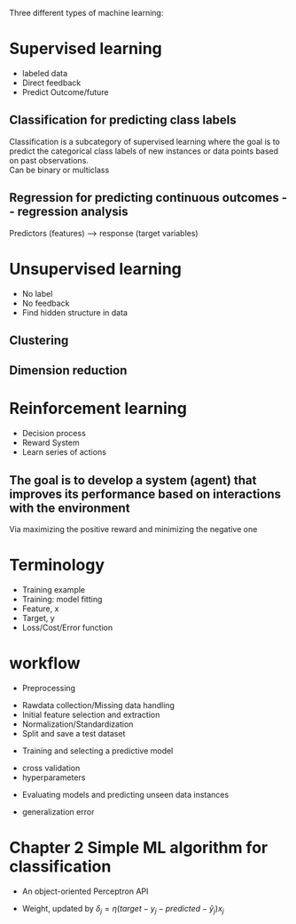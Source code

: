 Three different types of machine learning:
# Supervised learning
* labeled data 
* Direct feedback 
* Predict Outcome/future 

## Classification for predicting class labels
 Classification is a subcategory of supervised learning where the goal is to predict the categorical class labels of new instances or data points based on past observations.  
 Can be binary or multiclass

## Regression for predicting continuous outcomes -- regression analysis
 Predictors (features) --> response (target variables)
# Unsupervised learning
* No label
* No feedback
* Find hidden structure in data
## Clustering
## Dimension reduction
# Reinforcement learning
* Decision process
* Reward System
* Learn series of actions
## The goal is to develop a system (agent) that improves its performance based on interactions with the environment
 Via maximizing the positive reward and minimizing the negative one

# Terminology
* Training example
* Training: model fitting
* Feature, x
* Target, y
* Loss/Cost/Error function

# workflow
* Preprocessing
 - Rawdata collection/Missing data handling
 - Initial feature selection and extraction
 - Normalization/Standardization
 - Split and save a test dataset
* Training and selecting a predictive model
 - cross validation
 - hyperparameters
* Evaluating models and predicting unseen data instances
 - generalization error
# Chapter 2 Simple ML algorithm for classification
* An object-oriented Perceptron API
 - Weight, updated by $\delta_{j} = \eta (target-y_{j} - predicted-\hat{y}_{j})x_{j}$